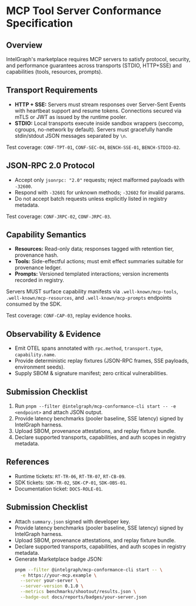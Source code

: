 # MCP Tool Server Conformance Specification

## Overview
IntelGraph's marketplace requires MCP servers to satisfy protocol, security, and performance guarantees across transports (STDIO, HTTP+SSE) and capabilities (tools, resources, prompts).

## Transport Requirements
- **HTTP + SSE:** Servers must stream responses over Server-Sent Events with heartbeat support and resume tokens. Connections secured via mTLS or JWT as issued by the runtime pooler.
- **STDIO:** Local transports execute inside sandbox wrappers (seccomp, cgroups, no-network by default). Servers must gracefully handle stdin/stdout JSON messages separated by `\n`.

Test coverage: `CONF-TPT-01`, `CONF-SEC-04`, `BENCH-SSE-01`, `BENCH-STDIO-02`.

## JSON-RPC 2.0 Protocol
- Accept only `jsonrpc: "2.0"` requests; reject malformed payloads with `-32600`.
- Respond with `-32601` for unknown methods; `-32602` for invalid params.
- Do not accept batch requests unless explicitly listed in registry metadata.

Test coverage: `CONF-JRPC-02`, `CONF-JRPC-03`.

## Capability Semantics
- **Resources:** Read-only data; responses tagged with retention tier, provenance hash.
- **Tools:** Side-effectful actions; must emit effect summaries suitable for provenance ledger.
- **Prompts:** Versioned templated interactions; version increments recorded in registry.

Servers MUST surface capability manifests via `.well-known/mcp-tools`, `.well-known/mcp-resources`, and `.well-known/mcp-prompts` endpoints consumed by the SDK.

Test coverage: `CONF-CAP-03`, replay evidence hooks.

## Observability & Evidence
- Emit OTEL spans annotated with `rpc.method`, `transport.type`, `capability.name`.
- Provide deterministic replay fixtures (JSON-RPC frames, SSE payloads, environment seeds).
- Supply SBOM & signature manifest; zero critical vulnerabilities.

## Submission Checklist
1. Run `pnpm --filter @intelgraph/mcp-conformance-cli start -- -e <endpoint>` and attach JSON output.
2. Provide latency benchmarks (pooler baseline, SSE latency) signed by IntelGraph harness.
3. Upload SBOM, provenance attestations, and replay fixture bundle.
4. Declare supported transports, capabilities, and auth scopes in registry metadata.

## References
- Runtime tickets: `RT-TR-06`, `RT-TR-07`, `RT-CB-09`.
- SDK tickets: `SDK-TR-02`, `SDK-CP-01`, `SDK-OBS-01`.
- Documentation ticket: `DOCS-ROLE-01`.

## Submission Checklist
- Attach `summary.json` signed with developer key.
- Provide latency benchmarks (pooler baseline, SSE latency) signed by IntelGraph harness.
- Upload SBOM, provenance attestations, and replay fixture bundle.
- Declare supported transports, capabilities, and auth scopes in registry metadata.
- Generate Marketplace badge JSON:
  ```bash
  pnpm --filter @intelgraph/mcp-conformance-cli start -- \
    -e https://your-mcp.example \
    --server your-server \
    --server-version 0.1.0 \
    --metrics benchmarks/shootout/results.json \
    --badge-out docs/reports/badges/your-server.json
  ```
